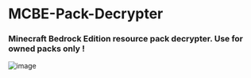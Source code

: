 # MCBE-Pack-Decrypter 

### Minecraft Bedrock Edition resource pack decrypter. Use for owned packs only ! 

![image](https://github.com/user-attachments/assets/6e7d7c33-0b4c-48a8-b782-0af8a8dc3f6c)
